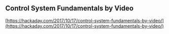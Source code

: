 ## Control System Fundamentals by Video
  
  [https://hackaday.com/2017/10/17/control-system-fundamentals-by-video/](https://hackaday.com/2017/10/17/control-system-fundamentals-by-video/)